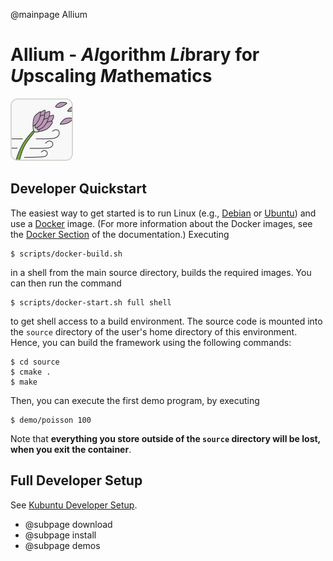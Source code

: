 @mainpage Allium

<h1>Allium - <em>Al</em>gorithm <em>Li</em>brary for <em>U</em>pscaling <em>M</em>athematics</h1>

![](logo_allium.png)

## Developer Quickstart

The easiest way to get started is to run Linux (e.g.,
[Debian](https://debian.org) or [Ubuntu](https://ubuntu.com)) and use a
[Docker](https://www.docker.com/) image.
(For more information about the Docker images, see the [Docker
Section](doc/docker.md) of the documentation.) Executing

    $ scripts/docker-build.sh

in a shell from the main source directory, builds the required images. You
can then run the command

    $ scripts/docker-start.sh full shell

to get shell access to a build environment. The source code is mounted into
the `source` directory of the user's home directory of this environment.
Hence, you can build the framework using the following commands:

    $ cd source
    $ cmake .
    $ make

Then, you can execute the first demo program, by executing

    $ demo/poisson 100

Note that **everything you store outside of the `source` directory will be
lost, when you exit the container**.

## Full Developer Setup

See [Kubuntu Developer Setup](doc/kubuntu_dev_setup.md).

- @subpage download
- @subpage install
- @subpage demos

